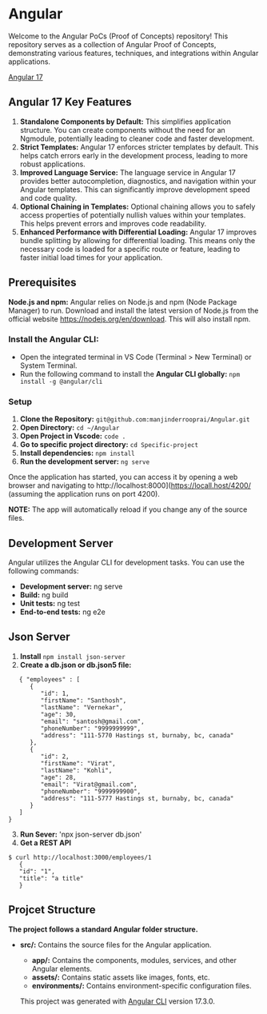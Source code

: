 # Angular
Welcome to the Angular PoCs (Proof of Concepts) repository! This repository serves as a collection of Angular Proof of Concepts, demonstrating various features, techniques, and integrations within Angular applications.

[Angular 17](https://angular.dev/)

## Angular 17 Key Features
1. **Standalone Components by Default:** This simplifies application structure. You can create components without the need for an Ngmodule, potentially leading to cleaner code and faster development.
2. **Strict Templates:** Angular 17 enforces stricter templates by default. This helps catch errors early in the development process, leading to more robust applications.
3. **Improved Language Service:** The language service in Angular 17 provides better autocompletion, diagnostics, and navigation within your Angular templates. This can significantly improve development speed and code quality.
4. **Optional Chaining in Templates:** Optional chaining allows you to safely access properties of potentially nullish values within your templates. This helps prevent errors and improves code readability.
5. **Enhanced Performance with Differential Loading:** Angular 17 improves bundle splitting by allowing for differential loading. This means only the necessary code is loaded for a specific route or feature, leading to faster initial load times for your application.
   
## Prerequisites
**Node.js and npm:** Angular relies on Node.js and npm (Node Package Manager) to run. Download and install the latest version of Node.js from the official website https://nodejs.org/en/download. This will also install npm.

### Install the Angular CLI:
- Open the integrated terminal in VS Code (Terminal > New Terminal) or System Terminal.
- Run the following command to install the **Angular CLI globally:**
  `npm install -g @angular/cli`

### Setup
1. **Clone the Repository:**
   `git@github.com:manjinderrooprai/Angular.git`
2. **Open Directory:**
   `cd ~/Angular`
3. **Open Project in Vscode:**
   `code .`
4. **Go to specific project directory:**
   `cd Specific-project`
5. **Install dependencies:**
   `npm install`
6. **Run the development server:**
   `ng serve`
   
Once the application has started, you can access it by opening a web browser and navigating to http://localhost:8000](https://locall.host/4200/ (assuming the application runs on port 4200).

**NOTE:** The app will automatically reload if you change any of the source files.

## Development Server
Angular utilizes the Angular CLI for development tasks. You can use the following commands:

* **Development server:** ng serve
* **Build:** ng build
* **Unit tests:** ng test
* **End-to-end tests:** ng e2e

## Json Server
1. **Install** `npm install json-server`
2. **Create a db.json or db.json5 file:**
```
   { "employees" : [
      {
         "id": 1,
         "firstName": "Santhosh",
         "lastName": "Vernekar",
         "age": 30,
         "email": "santosh@gmail.com",
         "phoneNumber": "9999999999",
         "address": "111-5770 Hastings st, burnaby, bc, canada"
      },
      {
         "id": 2,
         "firstName": "Virat",
         "lastName": "Kohli",
         "age": 28,
         "email": "Virat@gmail.com",
         "phoneNumber": "9999999900",
         "address": "111-5777 Hastings st, burnaby, bc, canada"
      }
   ]
}
```
3. **Run Sever:** 'npx json-server db.json'
4. **Get a REST API**
```
$ curl http://localhost:3000/employees/1
   {
   "id": "1",
   "title": "a title"
   }
```

## Projcet Structure
**The project follows a standard Angular folder structure.**
- **src/:** Contains the source files for the Angular application.
    - **app/:** Contains the components, modules, services, and other Angular elements.
    - **assets/:** Contains static assets like images, fonts, etc.
    - **environments/:** Contains environment-specific configuration files.

    This project was generated with [Angular CLI](https://github.com/angular/angular-cli) version 17.3.0.
